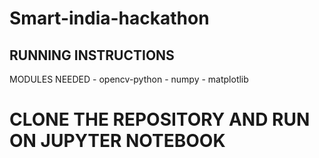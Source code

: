 # Smart-india-hackathon

<h2>RUNNING INSTRUCTIONS</h2>
MODULES NEEDED
 - opencv-python
 - numpy
 - matplotlib

# CLONE THE REPOSITORY AND RUN ON JUPYTER NOTEBOOK
